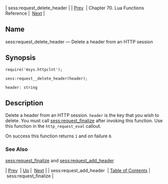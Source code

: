 | sess:request_delete_header |
| [Prev](lua.ref.sess_request_add_header)  | Chapter 70. Lua Functions Reference |  [Next](lua.ref.sess_request_finalize) |

<a name="lua.ref.sess_request_delete_header"></a>
## Name

sess:request_delete_header — Delete a header from an HTTP session

<a name="idp15274912"></a>
## Synopsis

`require('msys.httpclnt');`

`sess:request__delete_header(header);`

`header: string`<a name="idp15278624"></a>
## Description

Delete a header from an HTTP session. `header` is the key that you wish to delete. You must call [sess:request_finalize](lua.ref.sess_request_finalize "sess:request_finalize") after invoking this function. Use this function in the `http_request_eval` callout.

On success this function returns `1` and on failure `0`.

<a name="idp15283232"></a>
### See Also

[sess:request_finalize](lua.ref.sess_request_finalize "sess:request_finalize") and [sess:request_add_header](lua.ref.sess_request_add_header "sess:request_add_header")

| [Prev](lua.ref.sess_request_add_header)  | [Up](lua.function.details) |  [Next](lua.ref.sess_request_finalize) |
| sess:request_add_header  | [Table of Contents](index) |  sess:request_finalize |

